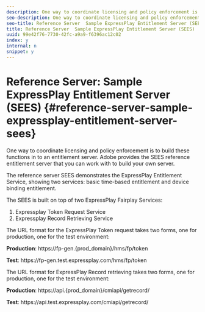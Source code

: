 ```yaml
---
description: One way to coordinate licensing and policy enforcement is to build these functions in to an entitlement server. Adobe provides the SEES reference entitlement server that you can work with to build your own server.
seo-description: One way to coordinate licensing and policy enforcement is to build these functions in to an entitlement server. Adobe provides the SEES reference entitlement server that you can work with to build your own server.
seo-title: Reference Server  Sample ExpressPlay Entitlement Server (SEES)
title: Reference Server  Sample ExpressPlay Entitlement Server (SEES)
uuid: 99e42f76-7730-42fc-a9a9-f6396ac12c02
index: y
internal: n
snippet: y
---
```


# Reference Server: Sample ExpressPlay Entitlement Server (SEES) {#reference-server-sample-expressplay-entitlement-server-sees}

One way to coordinate licensing and policy enforcement is to build these functions in to an entitlement server. Adobe provides the SEES reference entitlement server that you can work with to build your own server.

The reference server SEES demonstrates the ExpressPlay Entitlement Service, showing two services: basic time-based entitlement and device binding entitlement.

The SEES is built on top of two ExpressPlay Fairplay Services:

1. Expressplay Token Request Service
1. Expressplay Record Retrieving Service

The URL format for the ExpressPlay Token request takes two forms, one for production, one for the test environment:

**Production**: ht<span></span>tps://fp-gen.{prod_domain}/hms/fp/token

**Test**: ht<span></span>tps://fp-gen.test.expressplay.com/hms/fp/token

The URL format for ExpressPlay Record retrieving takes two forms, one for production, one for the test environment:

**Production**: ht<span></span>tps://api.{prod_domain}/cmiapi/getrecord/

**Test**: ht<span></span>tps://api.test.expressplay.com/cmiapi/getrecord/

